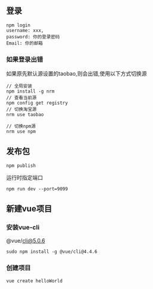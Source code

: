 #

## 登录
```
npm login
username: xxx,
password: 你的登录密码
Email: 你的邮箱
```
### 如果登录出错
如果原先默认源设置的taobao,则会出错,使用以下方式切换源
```
// 全局安装
npm install -g nrm
// 查看当前源
npm config get registry
// 切换淘宝源
nrm use taobao

// 切换npm源
nrm use npm

```

## 发布包

```
npm publish
```

运行时指定端口
```
npm run dev --port=9099
```


## 新建vue项目
### 安装vue-cli
 @vue/cli@5.0.6 

```
sudo npm install -g @vue/cli@4.4.6
```

### 创建项目
```
vue create helloWorld
```

